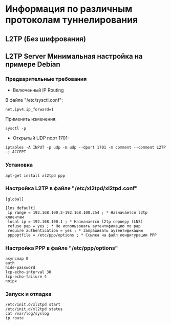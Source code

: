 # Информация по различным протоколам туннелирования

## L2TP (Без шифрования)

## L2TP Server Минимальная настройка на примере Debian

### Предварительные требования

* Включенный IP Routing

В файле "/etc/sysctl.conf":
```
net.ipv4.ip_forward=1
```
Применить изменения:

```
sysctl -p
```

* Открытый UDP порт 1701:


```
iptables -A INPUT -p udp -m udp --dport 1701 -m comment --comment L2TP -j ACCEPT
```

### Установка

```
apt-get install xl2tpd ppp
```

### Настройка L2TP в файле "/etc/xl2tpd/xl2tpd.conf"

```
[global]

[lns default]
 ip range = 192.168.100.2-192.168.100.254 ; * Назначается l2tp клиентам
 local ip = 192.168.100.1 ; * Назначается l2tp серверу (LNS)
 refuse pap = yes ; * Не использовать аутентификацию по pap
 require authentication = yes ; * Запрашивать аутентификацию
 pppoptfile = /etc/ppp/options ; * Ссылка на файл конфигурации PPP
```

### Настройка PPP в файле "/etc/ppp/options"

```
asyncmap 0
auth
hide-password
lcp-echo-interval 30
lcp-echo-failure 4
noipx
```

### Запуск и отладка

```
/etc/init.d/xl2tpd start
/etc/init.d/xl2tpd status
cat /var/log/syslog
ip route
```
